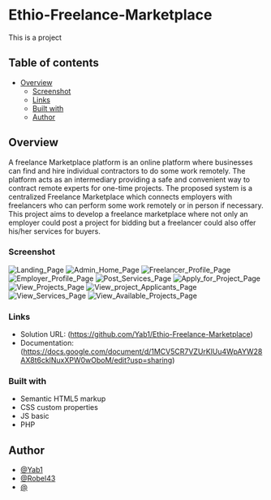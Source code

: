 # Ethio-Freelance-Marketplace

This is a project

## Table of contents

- [Overview](#overview)
  - [Screenshot](#screenshot)
  - [Links](#links)
  - [Built with](#built-with)
  - [Author](#author)

## Overview

A freelance Marketplace platform is an online platform where businesses can find and hire individual contractors to do some work remotely. The platform acts as an intermediary providing a safe and convenient way to contract remote experts for one-time projects.
The proposed system is a centralized Freelance Marketplace which connects employers with freelancers who can perform some work remotely or in person if necessary. This project aims to develop a freelance marketplace where not only an employer could post a project for bidding but a freelancer could also offer his/her services for buyers.

### Screenshot

![Landing_Page](screenshots/Landing_Page.jpg)
![Admin_Home_Page](screenshots/Admin_Home_Page.jpg)
![Freelancer_Profile_Page](screenshots/Freelancer_Profile_Page.jpg)
![Employer_Profile_Page](screenshots/Employer_Profile_Page.jpg)
![Post_Services_Page](screenshots/Post_Services_Page.png)
![Apply_for_Project_Page](screenshots/Apply_for_Project_Page.png)
![View_Projects_Page](screenshots/View_Projects_Page.png)
![View_project_Applicants_Page](screenshots/View_project_Applicants_Page.png)
![View_Services_Page](screenshots/View_Services_Page.png)
![View_Available_Projects_Page](screenshots/View_Available_Projects_Page.png)

### Links

- Solution URL: (https://github.com/Yab1/Ethio-Freelance-Marketplace)
- Documentation: (https://docs.google.com/document/d/1MCV5CR7VZUrKlUu4WpAYW28AX8t6cklNuxXPW0wOboM/edit?usp=sharing)

### Built with

- Semantic HTML5 markup
- CSS custom properties
- JS basic
- PHP

## Author

- [@Yab1](https://github.com/Yab1)
- [@Robel43](https://github.com/Robel43)
- [@]()
